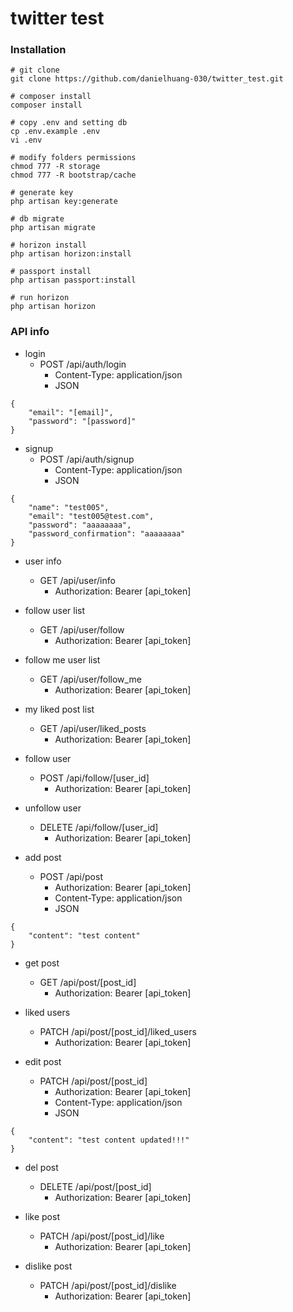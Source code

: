 # twitter test

### Installation

```shell
# git clone
git clone https://github.com/danielhuang-030/twitter_test.git

# composer install
composer install

# copy .env and setting db
cp .env.example .env
vi .env

# modify folders permissions
chmod 777 -R storage
chmod 777 -R bootstrap/cache

# generate key
php artisan key:generate

# db migrate
php artisan migrate

# horizon install
php artisan horizon:install

# passport install
php artisan passport:install

# run horizon
php artisan horizon

```

### API info

* login
  * POST /api/auth/login
    * Content-Type: application/json
    * JSON
```
{
	"email": "[email]",
	"password": "[password]"
}
```

* signup
  * POST /api/auth/signup
    * Content-Type: application/json
    * JSON
```
{
	"name": "test005",
	"email": "test005@test.com",
	"password": "aaaaaaaa",
	"password_confirmation": "aaaaaaaa"
}
```

* user info
  * GET /api/user/info
    * Authorization: Bearer [api_token]

* follow user list
  * GET /api/user/follow
    * Authorization: Bearer [api_token]

* follow me user list
  * GET /api/user/follow_me
    * Authorization: Bearer [api_token]

* my liked post list
  * GET /api/user/liked_posts
    * Authorization: Bearer [api_token]

* follow user
  * POST /api/follow/[user_id]
    * Authorization: Bearer [api_token]

* unfollow user
  * DELETE /api/follow/[user_id]
    * Authorization: Bearer [api_token]

* add post
  * POST /api/post
    * Authorization: Bearer [api_token]
    * Content-Type: application/json
    * JSON
```
{
	"content": "test content"
}
```

* get post
  * GET /api/post/[post_id]
    * Authorization: Bearer [api_token]

* liked users
  * PATCH /api/post/[post_id]/liked_users
    * Authorization: Bearer [api_token]

* edit post
  * PATCH /api/post/[post_id]
    * Authorization: Bearer [api_token]
    * Content-Type: application/json
    * JSON
```
{
	"content": "test content updated!!!"
}
```

* del post
  * DELETE /api/post/[post_id]
    * Authorization: Bearer [api_token]

* like post
  * PATCH /api/post/[post_id]/like
    * Authorization: Bearer [api_token]

* dislike post
  * PATCH /api/post/[post_id]/dislike
    * Authorization: Bearer [api_token]